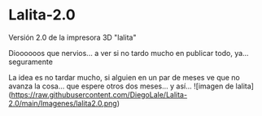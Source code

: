 # Lalita-2.0

Versión 2.0 de la impresora 3D "lalita"


Dioooooos que nervios... a ver si no tardo mucho en publicar todo, ya... seguramente


La idea es no tardar mucho, si alguien en un par de meses ve que no avanza la cosa... que espere otros dos meses... y así...
![imagen de lalita]
(https://raw.githubusercontent.com/DiegoLale/Lalita-2.0/main/Imagenes/lalita2.0.png)
